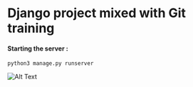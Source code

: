 # Django project mixed with Git training

#### Starting the server :

`python3 manage.py runserver`

![Alt Text](https://c.tenor.com/2H2fBP1-BJMAAAAd/pixel.gif)